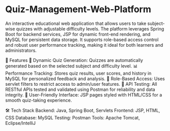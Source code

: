 # Quiz-Management-Web-Platform

An interactive educational web application that allows users to take subject-wise quizzes with adjustable difficulty levels. The platform leverages Spring Boot for backend services, JSP for dynamic front-end rendering, and MySQL for persistent data storage. It supports role-based access control and robust user performance tracking, making it ideal for both learners and administrators.

🎯 Features
🧠 Dynamic Quiz Generation: Quizzes are automatically generated based on the selected subject and difficulty level.
📊 Performance Tracking: Stores quiz results, user scores, and history in MySQL for personalized feedback and analysis.
🔐 Role-Based Access: Uses servlet filters to restrict access to admin/user features.
🧪 API Testing: All RESTful APIs tested and validated using Postman for reliability and data integrity.
💬 User-Friendly Interface: JSP pages styled with HTML/CSS for a smooth quiz-taking experience.

🛠️ Tech Stack
Backend: Java, Spring Boot, Servlets
Frontend: JSP, HTML, CSS
Database: MySQL
Testing: Postman
Tools: Apache Tomcat, Eclipse/IntelliJ
